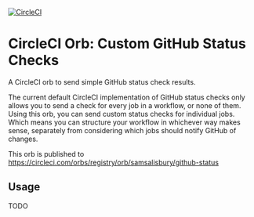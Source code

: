 [![CircleCI](https://circleci.com/gh/samsalisbury/orb-github-status.svg?style=svg)](https://circleci.com/gh/samsalisbury/orb-github-status)

# CircleCI Orb: Custom GitHub Status Checks

A CircleCI orb to send simple GitHub status check results.

The current default CircleCI implementation
of GitHub status checks
only allows you to send a check for every job in a workflow, or none of them.
Using this orb, you can send custom status checks for individual jobs.
Which means you can structure your workflow in whichever way makes sense,
separately from considering which jobs should notify GitHub of changes.

This orb is published to https://circleci.com/orbs/registry/orb/samsalisbury/github-status

## Usage

TODO
